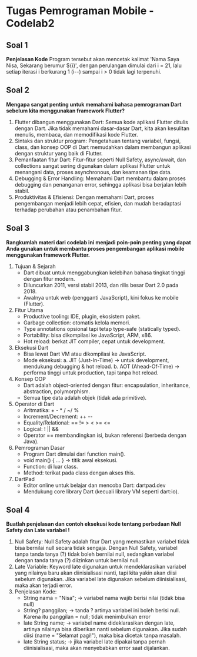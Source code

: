 # Tugas Pemrograman Mobile - Codelab2

## Soal 1
**Penjelasan Kode**
Program tersebut akan mencetak kalimat 'Nama Saya Nisa, Sekarang berumur ${i}', dengan perulangan dimulai dari i = 21, lalu setiap iterasi i berkurang 1 (i--) sampai i > 0 tidak lagi terpenuhi.

## Soal 2
**Mengapa sangat penting untuk memahami bahasa pemrograman Dart sebelum kita menggunakan framework Flutter?**
1. Flutter dibangun menggunakan Dart: Semua kode aplikasi Flutter ditulis dengan Dart. Jika tidak memahami dasar-dasar Dart, kita akan kesulitan menulis, membaca, dan memodifikasi kode Flutter.
2. Sintaks dan struktur program: Pengetahuan tentang variabel, fungsi, class, dan konsep OOP di Dart memudahkan dalam membangun aplikasi dengan struktur yang baik di Flutter.
3. Pemanfaatan fitur Dart: Fitur-fitur seperti Null Safety, async/await, dan collections sangat sering digunakan dalam aplikasi Flutter untuk menangani data, proses asynchronous, dan keamanan tipe data.
4. Debugging & Error Handling: Memahami Dart membantu dalam proses debugging dan penanganan error, sehingga aplikasi bisa berjalan lebih stabil.
5. Produktivitas & Efisiensi: Dengan memahami Dart, proses pengembangan menjadi lebih cepat, efisien, dan mudah beradaptasi terhadap perubahan atau penambahan fitur.

## Soal 3
**Rangkumlah materi dari codelab ini menjadi poin-poin penting yang dapat Anda gunakan untuk membantu proses pengembangan aplikasi mobile menggunakan framework Flutter.**
1. Tujuan & Sejarah
    - Dart dibuat untuk menggabungkan kelebihan bahasa tingkat tinggi dengan fitur modern.
    - Diluncurkan 2011, versi stabil 2013, dan rilis besar Dart 2.0 pada 2018. 
    - Awalnya untuk web (pengganti JavaScript), kini fokus ke mobile (Flutter).
2. Fitur Utama
    - Productive tooling: IDE, plugin, ekosistem paket.
    - Garbage collection: otomatis kelola memori.
    - Type annotations opsional tapi tetap type-safe (statically typed).
    - Portability: bisa dikompilasi ke JavaScript, ARM, x86.
    - Hot reload: berkat JIT compiler, cepat untuk development.
3. Eksekusi Dart
    - Bisa lewat Dart VM atau dikompilasi ke JavaScript.
    - Mode eksekusi:
        a. JIT (Just-In-Time) → untuk development, mendukung debugging & hot reload.
        b. AOT (Ahead-Of-Time) → performa tinggi untuk production, tapi tanpa hot reload.
4. Konsep OOP
    - Dart adalah object-oriented dengan fitur: encapsulation, inheritance, abstraction, polymorphism.
    - Semua tipe data adalah objek (tidak ada primitive).
5. Operator di Dart
    - Aritmatika: + - * / ~/ %
    - Increment/Decrement: ++ --
    - Equality/Relational: == != > < >= <=
    - Logical: ! || &&
    - Operator == membandingkan isi, bukan referensi (berbeda dengan Java).
6. Pemrograman Dasar
    - Program Dart dimulai dari function main().
    - void main() { ... } → titik awal eksekusi.
    - Function: di luar class.
    - Method: terikat pada class dengan akses this.
7. DartPad
    - Editor online untuk belajar dan mencoba Dart: dartpad.dev
    - Mendukung core library Dart (kecuali library VM seperti dart:io).

## Soal 4
**Buatlah penjelasan dan contoh eksekusi kode tentang perbedaan Null Safety dan Late variabel !**
1. Null Safety:
    Null Safety adalah fitur Dart yang memastikan variabel tidak bisa bernilai null secara tidak sengaja. Dengan Null Safety, variabel tanpa tanda tanya (?) tidak boleh bernilai null, sedangkan variabel dengan tanda tanya (?) diizinkan untuk bernilai null.
2. Late Variable:
    Keyword late digunakan untuk mendeklarasikan variabel yang nilainya baru akan diinisialisasi nanti, tapi kita yakin akan diisi sebelum digunakan. Jika variabel late digunakan sebelum diinisialisasi, maka akan terjadi error.
3. Penjelasan Kode:
    - String nama = "Nisa"; → variabel nama wajib berisi nilai (tidak bisa null)
    - String? panggilan; → tanda ? artinya variabel ini boleh berisi null. Karena itu panggilan = null; tidak menimbulkan error
    - late String name; → variabel name dideklarasikan dengan late, artinya nilainya bisa diberikan nanti sebelum digunakan. Jika sudah diisi (name = "Selamat pagi!"), maka bisa dicetak tanpa masalah.
    - late String status; → jika variabel late dipakai tanpa pernah diinisialisasi, maka akan menyebabkan error saat dijalankan.

